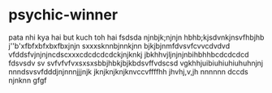  # psychic-winner
pata nhi kya hai but kuch toh hai
fsdsda
njnbjk;njnjn
 hbhb;kjsdvnkjnsvfhbjhb
 j''b'xfbfxbfxbxfbxjnjn
 sxxxsknnbjnnkjnn
 bjkjbjnmfdvsvfcvvcdvdvd
  vfddsfvjnjnjncdscxxxcdcdcdcdckjnjknkj
 jbkhhvjljnjnjnbihbhhbcdcdcdcd
 fdsvsdv sv svfvfvfvxsxsxsbbjhbkjbjkbdsvffvdscsd
vgkhhjuibiuhiuhiuhuhnjnj
nnndsvsvfdddjnjnnnjjjnjk
jknjknjknjknvccvffffhh
jhvhj,v,jh
nnnnnn
dccds
njnknn
gfgf
